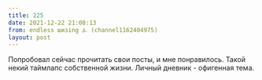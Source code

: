 ```yaml
---
title: 225
date: 2021-12-22 21:08:13
from: endless шизing ⍼ (channel1162404975)
layout: post
---
```


Попробовал сейчас прочитать свои посты, и мне понравилось. Такой некий таймлапс собственной жизни. Личный дневник - офигенная тема.
